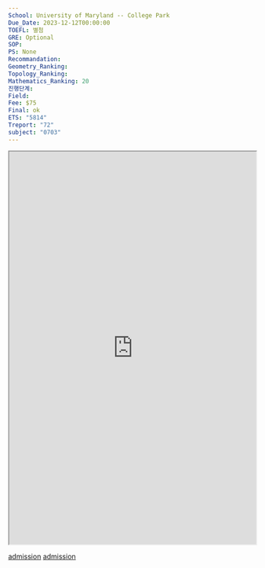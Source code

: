 ```yaml
---
School: University of Maryland -- College Park
Due_Date: 2023-12-12T00:00:00
TOEFL: 별첨
GRE: Optional
SOP: 
PS: None
Recommandation: 
Geometry_Ranking: 
Topology_Ranking: 
Mathematics_Ranking: 20
진행단계: 
Field: 
Fee: $75
Final: ok
ETS: "5814"
Treport: "72"
subject: "0703"
---
```

<iframe
height=800,
width=100%,
src="https://gradschool.umd.edu/computermathematicalnatural-sciences/math"></iframe>

[admission](https://gradschool.umd.edu/computermathematicalnatural-sciences/math)
[admission](https://terpengage.umd.edu/community/CustomLoginPage?GradApp=True)
